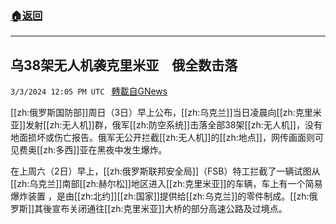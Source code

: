 ###  [:house:返回](README.md)
---


## 乌38架无人机袭克里米亚　俄全数击落
`3/3/2024 12:05 PM UTC ` [轉載自GNews](https://gnews.org/articles/2360930)

[[zh:俄罗斯国防部]]周日（3日）早上公布，[[zh:乌克兰]]当日凌晨向[[zh:克里米亚]]发射[[zh:无人机]]群，俄军[[zh:防空系统]]击落全部38架[[zh:无人机]]，没有地面损坏或伤亡报告。俄军无公开拦截[[zh:无人机]]的[[zh:地点]]，网传画面则可见费奥[[zh:多西]]亚在黑夜中发生爆炸。

在上周六（2日）早上，[[zh:俄罗斯联邦安全局]]（FSB）特工拦截了一辆试图从[[zh:乌克兰]]南部[[zh:赫尔松]]地区进入[[zh:克里米亚]]的车辆，车上有一个简易爆炸装置 ，是由[[zh:北约]][[zh:国家]]提供给[[zh:乌克兰]]的零件制成。[[zh:俄罗斯]]其後宣布关闭通往[[zh:克里米亚]]大桥的部分高速公路及过境点。
